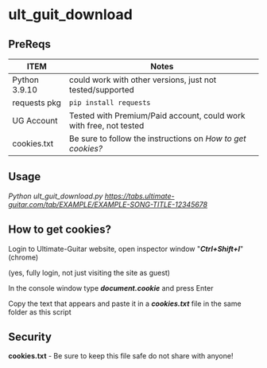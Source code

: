 # ult_guit_download

## PreReqs ##
| ITEM          | Notes                                                             |
| ------------- | ----------------------------------------------------------------- |
| Python 3.9.10 | could work with other versions, just not tested/supported |
| requests pkg | ```````pip install requests``````` |
| UG Account | Tested with Premium/Paid account, could work with free, not tested |
| cookies.txt | Be sure to follow the instructions on *How to get cookies?* |

## Usage ## 
  *Python ult_guit_download.py https://tabs.ultimate-guitar.com/tab/EXAMPLE/EXAMPLE-SONG-TITLE-12345678*
  
## How to get cookies? ##
  Login to Ultimate-Guitar website, open inspector window "***Ctrl+Shift+I***" (chrome)
  
  (yes, fully login, not just visiting the site as guest)
  
  In the console window type ***document.cookie*** and press Enter
  
  Copy the text that appears and paste it in a ***cookies.txt*** file in the same folder as this script

## Security ##
  **cookies.txt** - Be sure to keep this file safe do not share with anyone!
